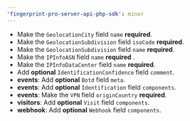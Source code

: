 ```yaml
---
'fingerprint-pro-server-api-php-sdk': minor
---
```


- Make the `GeolocationCity` field `name` **required**.
- Make the `GeolocationSubdivision` field `isoCode` **required**.
- Make the `GeolocationSubdivision` field `name` **required**.
- Make the `IPInfoASN` field `name` **required** .
- Make the `IPInfoDataCenter` field `name` **required**.
- Add **optional** `IdentificationConfidence` field `comment`.
- **events**: Add **optional** `Botd` field `meta`.
- **events**: Add **optional** `Identification` field `components`.
- **events**: Make the `VPN` field `originCountry` **required**.
- **visitors**: Add **optional** `Visit` field `components`.
- **webhook**: Add **optional** `Webhook` field `components`.
